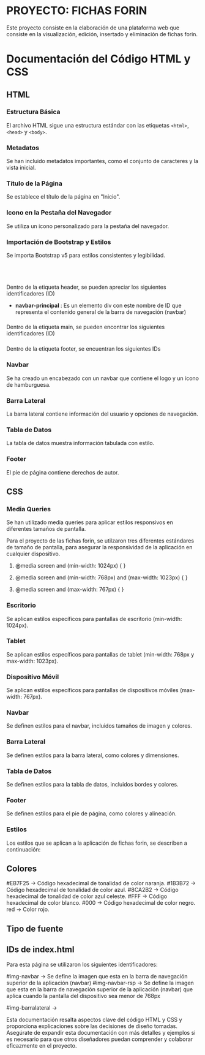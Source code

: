 # PROYECTO: FICHAS FORIN

Este proyecto consiste en la elaboración de una plataforma web que consiste en la visualización, edición, insertado y eliminación de fichas forin.


# Documentación del Código HTML y CSS

## HTML

### Estructura Básica
El archivo HTML sigue una estructura estándar con las etiquetas `<html>`, `<head>` y `<body>`.


### Metadatos
Se han incluido metadatos importantes, como el conjunto de caracteres y la vista inicial.

### Título de la Página
Se establece el título de la página en "Inicio".

### Icono en la Pestaña del Navegador
Se utiliza un icono personalizado para la pestaña del navegador.

### Importación de Bootstrap y Estilos
Se importa Bootstrap v5 para estilos consistentes y legibilidad.

  ### <header>
  
  Dentro de la etiqueta header, se pueden apreciar los siguientes identificadores (ID)
  
  - **navbar-principal** : Es un elemento div con este nombre de ID que representa el contenido general de la barra de navegación (navbar)
  
  
  
  ### <main>
  
  Dentro de la etiqueta main, se pueden encontrar los siguientes identificadores (ID)
  
  
  
  ### <footer>
  
  Dentro de la etiqueta footer, se encuentran los siguientes IDs














### Navbar
Se ha creado un encabezado con un navbar que contiene el logo y un ícono de hamburguesa.

### Barra Lateral
La barra lateral contiene información del usuario y opciones de navegación.

### Tabla de Datos
La tabla de datos muestra información tabulada con estilo.

### Footer
El pie de página contiene derechos de autor.

## CSS

### Media Queries
Se han utilizado media queries para aplicar estilos responsivos en diferentes tamaños de pantalla.

Para el proyecto de las fichas forin, se utilzaron tres diferentes estándares de tamaño de pantalla, para asegurar la responsividad de la aplicación en cualquier dispositivo.
  
  1. @media screen and (min-width: 1024px) {
     }
  
  2. @media screen and (min-width: 768px) and (max-width: 1023px) {
     }
  
  3. @media screen and (max-width: 767px) {
     }

### Escritorio
Se aplican estilos específicos para pantallas de escritorio (min-width: 1024px).

### Tablet
Se aplican estilos específicos para pantallas de tablet (min-width: 768px y max-width: 1023px).

### Dispositivo Móvil
Se aplican estilos específicos para pantallas de dispositivos móviles (max-width: 767px).

### Navbar
Se definen estilos para el navbar, incluidos tamaños de imagen y colores.

### Barra Lateral
Se definen estilos para la barra lateral, como colores y dimensiones.

### Tabla de Datos
Se definen estilos para la tabla de datos, incluidos bordes y colores.

### Footer
Se definen estilos para el pie de página, como colores y alineación.


### Estilos
Los estilos que se aplican a la aplicación de fichas forin, se describen a continuación:

## Colores

  #EB7F25 -> Código hexadecimal de tonalidad de color naranja.
  #1B3B72 -> Código hexadecimal de tonalidad de color azul.
  #8CA2B2 -> Código hexadecimal de tonalidad de color azul celeste.
  #FFF -> Código hexadecimal de color blanco.
  #000 -> Código hexadecimal de color negro.
  red -> Color rojo.

## Tipo de fuente


## IDs de index.html
Para esta página se utilizaron los siguientes identificadores:

<!-- HEADER -->
#img-navbar -> Se define la imagen que esta en la barra de navegación superior de la aplicación (navbar)
#img-navbar-rsp -> Se define la imagen que esta en la barra de navegación superior de la aplicación (navbar) que aplica cuando la pantalla del dispositivo sea menor de 768px

<!-- ASIDE -->
#img-barralateral -> 






Esta documentación resalta aspectos clave del código HTML y CSS y proporciona explicaciones sobre las decisiones de diseño tomadas. Asegúrate de expandir esta documentación con más detalles y ejemplos si es necesario para que otros diseñadores puedan comprender y colaborar eficazmente en el proyecto.
